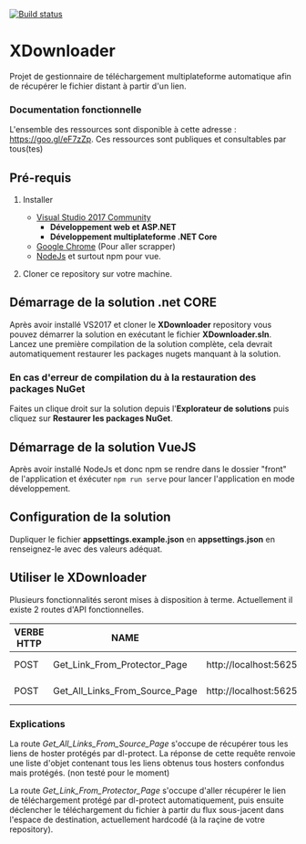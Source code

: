 [![Build status](https://ci.appveyor.com/api/projects/status/4lugtd9hhst75p9k?svg=true)](https://ci.appveyor.com/project/Mathieu-Pasco-Breillot/xdownloader)


# XDownloader
Projet de gestionnaire de téléchargement multiplateforme automatique afin de récupérer le fichier distant à partir d'un lien.

### Documentation fonctionnelle
L'ensemble des ressources sont disponible à cette adresse : https://goo.gl/eF7zZp.
Ces ressources sont publiques et consultables par tous(tes)

## Pré-requis
1. Installer 
    
    * [Visual Studio 2017 Community](https://www.visualstudio.com/fr/thank-you-downloading-visual-studio/?sku=Community&rel=15)
        * **Développement web et ASP.NET**
        * **Développement multiplateforme .NET Core**
    * [Google Chrome](https://www.google.fr/chrome/index.html) (Pour aller scrapper)
    * [NodeJs](https://nodejs.org) et surtout npm pour vue.

2. Cloner ce repository sur votre machine.

## Démarrage de la solution .net CORE
Après avoir installé VS2017 et cloner le **XDownloader** repository vous pouvez démarrer la solution en exécutant le fichier **XDownloader.sln**.
Lancez une première compilation de la solution complète, cela devrait automatiquement restaurer les packages nugets manquant à la solution.

### En cas d'erreur de compilation du à la restauration des packages NuGet
Faites un clique droit sur la solution depuis l'**Explorateur de solutions** puis cliquez sur **Restaurer les packages NuGet**.

## Démarrage de la solution VueJS
Après avoir installé NodeJs et donc npm se rendre dans le dossier "front" de l'application et éxécuter `npm run serve` pour lancer l'application en mode développement.

## Configuration de la solution
Dupliquer le fichier **appsettings.example.json** en **appsettings.json** en renseignez-le avec des valeurs adéquat.

## Utiliser le XDownloader
Plusieurs fonctionnalités seront mises à disposition à terme.
Actuellement il existe 2 routes d'API fonctionnelles.

VERBE HTTP | NAME | URL | HEADERS | BODY
---------- | ---- | --- | ------- | ----
POST | Get_Link_From_Protector_Page | http://localhost:56254/api/LinksFromProtector | Content-Type : application/json | "https://www.dl-protect1.com/123455600123455602123455610123455615vt8yz1pa62zz"
POST | Get_All_Links_From_Source_Page | http://localhost:56254/api/LinksFromSource | Content-Type : application/json | "http://zone-telechargement1.com/31463-marvel-les-agents-du-s.h.i.e.l.d.-saison-5-vostfr-hd720p.html"

### Explications
La route *Get_All_Links_From_Source_Page* s'occupe de récupérer tous les liens de hoster protégés par dl-protect.
La réponse de cette requête renvoie une liste d'objet contenant tous les liens obtenus tous hosters confondus mais protégés. (non testé pour le moment)

La route *Get_Link_From_Protector_Page* s'occupe d'aller récupérer le lien de téléchargement protégé par dl-protect automatiquement, puis ensuite déclencher le téléchargement du fichier à partir du flux sous-jacent dans l'espace de destination, actuellement hardcodé (à la raçine de votre repository).
